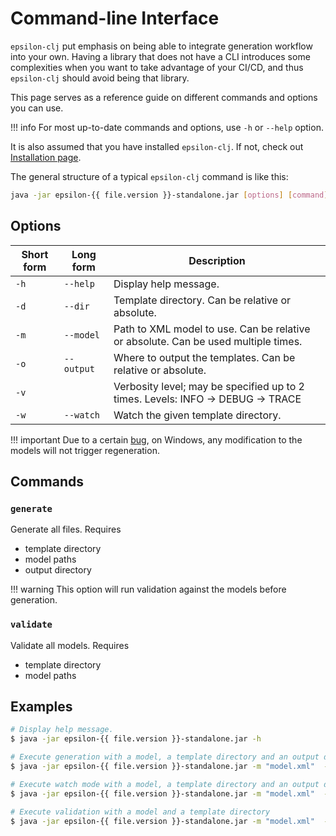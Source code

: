 # Command-line Interface

`epsilon-clj` put emphasis on being able to integrate generation workflow into your own. Having a library that does 
not have a CLI introduces some complexities when you want to take advantage of your CI/CD, and thus `epsilon-clj` 
should avoid being that library.

This page serves as a reference guide on different commands and options you can use.

!!! info
    For most up-to-date commands and options, use `-h` or `--help` option.

It is also assumed that you have installed `epsilon-clj`. If not, check out [Installation page](../installation.md).

The general structure of a typical `epsilon-clj` command is like this:

```bash linenums="1"
java -jar epsilon-{{ file.version }}-standalone.jar [options] [command]
```

## Options

| Short form | Long form | Description |
| ---- | ---- | ---- |
| `-h` | `--help` | Display help message. |
| `-d` | `--dir` | Template directory. Can be relative or absolute. |
| `-m` | `--model` | Path to XML model to use. Can be relative or absolute. Can be used multiple times. |
| `-o` | `--output` | Where to output the templates. Can be relative or absolute. |
| `-v` | | Verbosity level; may be specified up to 2 times. Levels: INFO -> DEBUG -> TRACE |
| `-w` | `--watch` | Watch the given template directory. |

!!! important
    Due to a certain [bug](https://github.com/aratare-jp/epsilon-clj/issues/24), on Windows, any modification to the 
    models will not trigger regeneration.

## Commands
### `generate`
Generate all files. Requires

- template directory
- model paths
- output directory

!!! warning
This option will run validation against the models before generation.

### `validate`
Validate all models. Requires

- template directory
- model paths

## Examples
```bash
# Display help message.
$ java -jar epsilon-{{ file.version }}-standalone.jar -h

# Execute generation with a model, a template directory and an output directory
$ java -jar epsilon-{{ file.version }}-standalone.jar -m "model.xml"  -d "templates" -o "gen" generate

# Execute watch mode with a model, a template directory and an output directory
$ java -jar epsilon-{{ file.version }}-standalone.jar -m "model.xml"  -d "templates" -o "gen" -w generate

# Execute validation with a model and a template directory
$ java -jar epsilon-{{ file.version }}-standalone.jar -m "model.xml"  -d "templates" validate
```